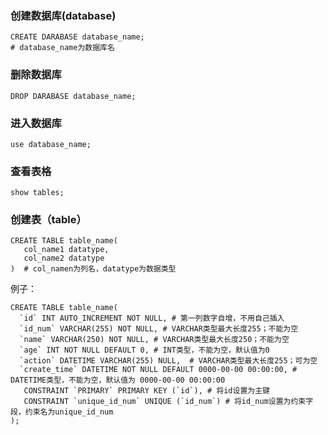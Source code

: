 ### 创建数据库(database)

```mysql
CREATE DARABASE database_name; 
# database_name为数据库名
```

### 删除数据库

```mysql
DROP DARABASE database_name;
```

### 进入数据库

```mysql
use database_name;
```

### 查看表格

```mysql
show tables;
```

### 创建表（table）

```mysql
CREATE TABLE table_name(
   col_name1 datatype,
   col_name2 datatype
)  # col_namen为列名，datatype为数据类型
```
例子：
```mysql
CREATE TABLE table_name(
  `id` INT AUTO_INCREMENT NOT NULL, # 第一列数字自增，不用自己插入
  `id_num` VARCHAR(255) NOT NULL, # VARCHAR类型最大长度255；不能为空
  `name` VARCHAR(250) NOT NULL, # VARCHAR类型最大长度250；不能为空
  `age` INT NOT NULL DEFAULT 0, # INT类型，不能为空，默认值为0
  `action` DATETIME VARCHAR(255) NULL,  # VARCHAR类型最大长度255；可为空
  `create_time` DATETIME NOT NULL DEFAULT 0000-00-00 00:00:00, # DATETIME类型，不能为空，默认值为 0000-00-00 00:00:00
   CONSTRAINT `PRIMARY` PRIMARY KEY (`id`), # 将id设置为主键
   CONSTRAINT `unique_id_num` UNIQUE (`id_num`) # 将id_num设置为约束字段，约束名为unique_id_num
);
```
